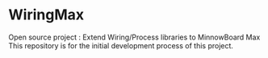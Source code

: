 # WiringMax
Open source project : Extend Wiring/Process libraries to MinnowBoard Max
</br>
This repository is for the initial development process of this project.
